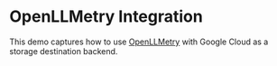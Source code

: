# OpenLLMetry Integration

This demo captures how to use [OpenLLMetry](https://github.com/traceloop/openllmetry) with Google Cloud as a storage destination backend.

